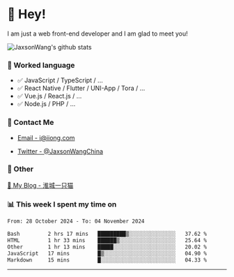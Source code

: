 # 👋 Hey!

I am just a web front-end developer and I am glad to meet you!

![JaxsonWang's github stats](https://github-readme-stats.vercel.app/api?username=JaxsonWang&&show_icons=true&&title_color=1abc9c&&icon_color=1abc9c)


### 📝 Worked language

- ✅ JavaScript / TypeScript / ...
- ✅ React Native / Flutter / UNI-App / Tora / ...
- ✅ Vue.js / React.js / ...
- ✅ Node.js / PHP / ...

### 📮 Contact Me

- [Email - i@iiong.com](mailto:i@iiong.com)

- [Twitter - @JaxsonWangChina](https://twitter.com/JaxsonWangChina)

### 🤪 Other

[📌 My Blog - 淮城一只猫](https://iiong.com)

### 📊 This week I spent my time on

<!--START_SECTION:waka-->

```txt
From: 28 October 2024 - To: 04 November 2024

Bash         2 hrs 17 mins   █████████▒░░░░░░░░░░░░░░░   37.62 %
HTML         1 hr 33 mins    ██████▒░░░░░░░░░░░░░░░░░░   25.64 %
Other        1 hr 13 mins    █████░░░░░░░░░░░░░░░░░░░░   20.02 %
JavaScript   17 mins         █▒░░░░░░░░░░░░░░░░░░░░░░░   04.90 %
Markdown     15 mins         █░░░░░░░░░░░░░░░░░░░░░░░░   04.33 %
```

<!--END_SECTION:waka-->

---
